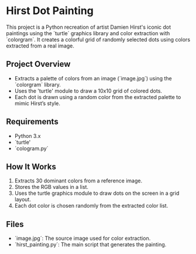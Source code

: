 # Hirst Dot Painting

This project is a Python recreation of artist Damien Hirst's iconic dot paintings using the ´turtle´ graphics library and color extraction with ´colorgram´. It creates a colorful grid of randomly selected dots using colors extracted from a real image.

## Project Overview
* Extracts a palette of colors from an image (´image.jpg´) using the ´colorgram´ library.
* Uses the 'turtle' module to draw a 10x10 grid of colored dots.
* Each dot is drawn using a random color from the extracted palette to mimic Hirst’s style.

## Requirements
* Python 3.x
* ´turtle'
* ´cologram.py´

## How It Works
1. Extracts 30 dominant colors from a reference image.
2. Stores the RGB values in a list.
3. Uses the turtle graphics module to draw dots on the screen in a grid layout.
4. Each dot color is chosen randomly from the extracted color list.

## Files
* ´image.jpg´: The source image used for color extraction.
* ´hirst_painting.py´: The main script that generates the painting.

